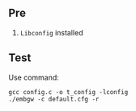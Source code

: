 ## Pre

1. `Libconfig` installed

## Test

Use command:
```
gcc config.c -o t_config -lconfig
./embgw -c default.cfg -r
```
